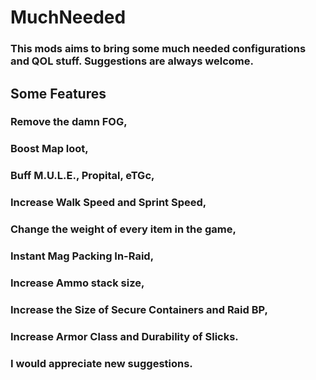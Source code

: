 # MuchNeeded

### This mods aims to bring some much needed configurations and QOL stuff. Suggestions are always welcome.

## Some Features

### Remove the damn FOG,
### Boost Map loot,
### Buff M.U.L.E., Propital, eTGc,
### Increase Walk Speed and Sprint Speed,
### Change the weight of every item in the game,
### Instant Mag Packing In-Raid,
### Increase Ammo stack size,
### Increase the Size of Secure Containers and Raid BP,
### Increase Armor Class and Durability of Slicks.


### I would appreciate new suggestions.
